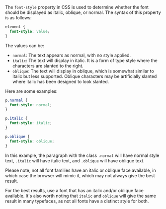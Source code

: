 The `font-style` property in CSS is used to determine whether the font should be displayed as italic, oblique, or normal. The syntax of this property is as follows:

```css
element {
  font-style: value;
}
```

The values can be:

- `normal`: The text appears as normal, with no style applied.
- `italic`: The text will display in italic. It is a form of type style where the characters are slanted to the right.
- `oblique`: The text will display in oblique, which is somewhat similar to italic but less supported. Oblique characters may be artificially slanted where italic has been designed to look slanted.

Here are some examples:

```css
p.normal {
  font-style: normal;
}

p.italic {
  font-style: italic;
}

p.oblique {
  font-style: oblique;
}
```

In this example, the paragraph with the class `.normal` will have normal style text, `.italic` will have italic text, and `.oblique` will have oblique text.

Please note, not all font families have an italic or oblique face available, in which case the browser will mimic it, which may not always give the best result.
  
For the best results, use a font that has an italic and/or oblique face available. It's also worth noting that `italic` and `oblique` will give the same result in many typefaces, as not all fonts have a distinct style for both.